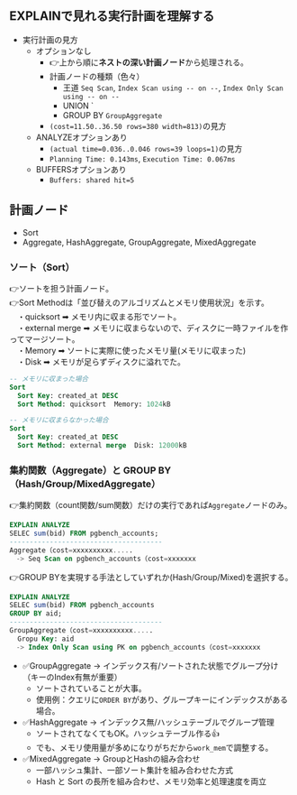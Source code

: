 ## EXPLAINで見れる実行計画を理解する
- 実行計画の見方
  - オプションなし
    - 👉上から順に**ネストの深い計画ノード**から処理される。
    - 計画ノードの種類（色々）
      - 王道 `Seq Scan`, `Index Scan using -- on --`, `Index Only Scan using -- on --`
      - UNION `
      - GROUP BY `GroupAggregate`
    - `(cost=11.50..36.50 rows=380 width=813)`の見方
  - ANALYZEオプションあり
    - `(actual time=0.036..0.046 rows=39 loops=1)`の見方
    - `Planning Time: 0.143ms`, `Execution Time: 0.067ms`
  - BUFFERSオプションあり
    - `Buffers: shared hit=5`

## 計画ノード
- Sort
- Aggregate, HashAggregate, GroupAggregate, MixedAggregate

### ソート（Sort）
👉ソートを担う計画ノード。<br>
👉Sort Methodは「並び替えのアルゴリズムとメモリ使用状況」を示す。<br>
　・quicksort ➡ メモリ内に収まる形でソート。<br>
　・external merge ➡ メモリに収まらないので、ディスクに一時ファイルを作ってマージソート。<br>
　・Memory ➡ ソートに実際に使ったメモリ量(メモリに収まった)<br>
　・Disk ➡ メモリが足らずディスクに溢れでた。
```sql
-- メモリに収まった場合
Sort
  Sort Key: created_at DESC
  Sort Method: quicksort  Memory: 1024kB

-- メモリに収まらなかった場合
Sort
  Sort Key: created_at DESC
  Sort Method: external merge  Disk: 12000kB
```

### 集約関数（Aggregate）と GROUP BY（Hash/Group/MixedAggregate）
👉集約関数（count関数/sum関数）だけの実行であれば`Aggregate`ノードのみ。
```sql
EXPLAIN ANALYZE
SELEC sum(bid) FROM pgbench_accounts;
--------------------------------------
Aggregate（cost=xxxxxxxxxx.....
　-> Seq Scan on pgbench_accounts（cost=xxxxxxx
```
👉GROUP BYを実現する手法としていずれか(Hash/Group/Mixed)を選択する。
```sql
EXPLAIN ANALYZE
SELEC sum(bid) FROM pgbench_accounts
GROUP BY aid;
--------------------------------------
GroupAggregate（cost=xxxxxxxxxx.....
  Gropu Key: aid
　-> Index Only Scan using PK on pgbench_accounts（cost=xxxxxxx
```

- ✅GroupAggregate -> インデックス有/ソートされた状態でグループ分け（キーのIndex有無が重要）
  - ソートされていることが大事。
  - 使用例：クエリに`ORDER BY`があり、グループキーにインデックスがある場合。
- ✅HashAggregate -> インデックス無/ハッシュテーブルでグループ管理
  - ソートされてなくてもOK。ハッシュテーブル作る👍
  - でも、メモリ使用量が多めになりがちだから`work_mem`で調整する。
- ✅MixedAggregate -> GroupとHashの組み合わせ
  - 一部ハッシュ集計、一部ソート集計を組み合わせた方式
  - Hash と Sort の長所を組み合わせ、メモリ効率と処理速度を両立
